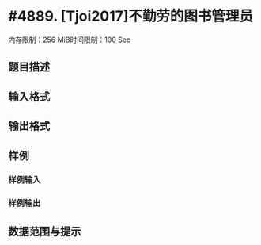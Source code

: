 # #4889. [Tjoi2017]不勤劳的图书管理员

内存限制：256 MiB时间限制：100 Sec

## 题目描述

## 输入格式

## 输出格式

## 样例

### 样例输入

### 样例输出

## 数据范围与提示
